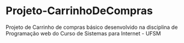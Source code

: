 # Projeto-CarrinhoDeCompras
Projeto de Carrinho de compras básico desenvolvido na disciplina de Programação web do Curso de Sistemas para Internet - UFSM
